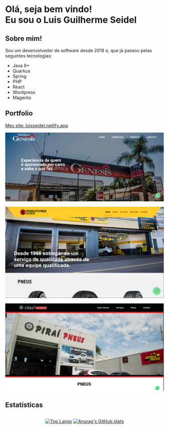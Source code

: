 
<h1>
  Olá, seja bem vindo!<br/>
  Eu sou o Luis Guilherme Seidel
</h1>

<div>
  <h2>Sobre mim!</h2>

  <p>
    Sou um desenvolvedor de software desde 2018 e, que já passou pelas seguintes tecnologias:     
  </p>
  <ul>
    <li>Java 8+</li>
    <li>Quarkus</li>
    <li>Spring</li>
    <li>PHP</li>
    <li>React</li>
    <li>Wordpress</li>
    <li>Magento</li>
  </ul>
</div>

<div>
  <h2>Portfolio</h2>

[Meu site: luisseidel.netlify.app](https://luisseidel.netlify.app/)

![Mecânica Gênesis](https://github.com/luisseidel/luisseidel/blob/main/assets/img/mec_genesis.png?raw=true)

![Pasqualotto Pneus](https://github.com/luisseidel/luisseidel/blob/main/assets/img/pasqualottopneus.png?raw=true)

![Pirai Pneus](https://github.com/luisseidel/luisseidel/blob/main/assets/img/piraipneus.png?raw=true)

</div>

<h2>Estatísticas</h2>
<div style="display: flex; justify-content: space-evenly; align-items: center; gap: 20px;">

[![Top Langs](https://github-readme-stats.vercel.app/api/top-langs/?username=luisseidel&layout=compact&langs_count=10&show_icons=true&theme=synthwave)](https://github.com/luisseidel/github-readme-stats)
[![Anurag's GitHub stats](https://github-readme-stats.vercel.app/api?username=luisseidel&count_private=true&show_icons=true&theme=synthwave)](https://github.com/luisseidel/github-readme-stats)

</div>
